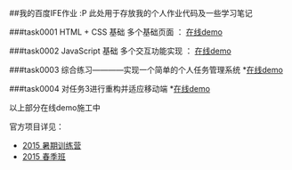 ﻿##我的百度IFE作业 :P
此处用于存放我的个人作业代码及一些学习笔记

###task0001
HTML + CSS 基础
多个基础页面 ： <a href="#" target="_blank">在线demo</a>

###task0002
JavaScript 基础
多个交互功能实现 ： <a href="#" target="_blank">在线demo</a>

###task0003
综合练习————实现一个简单的个人任务管理系统
*<a href="#" target="_blank">在线demo</a>

###task0004
对任务3进行重构并适应移动端
*<a href="#" target="_blank">在线demo</a>

以上部分在线demo施工中

官方项目详见：
* [2015 暑期训练营](https://github.com/baidu-ife/ife/tree/master/2015_summer)
* [2015 春季班](https://github.com/baidu-ife/ife/tree/master/2015_spring)
